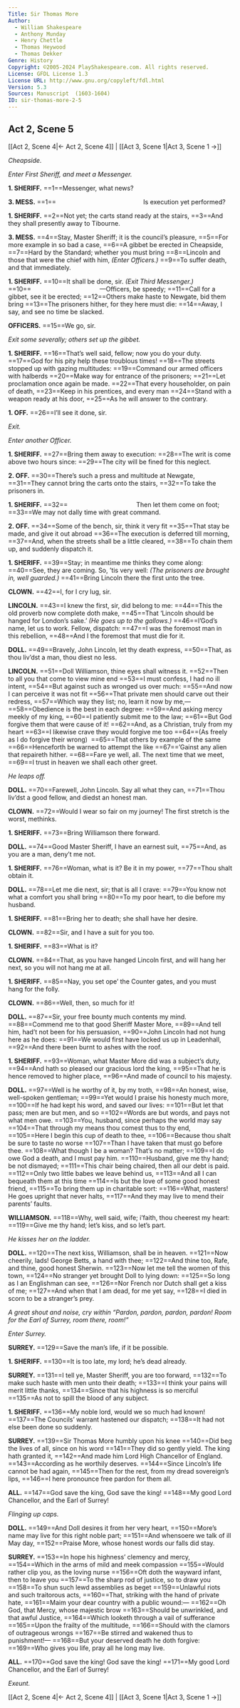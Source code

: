 ```yaml
---
Title: Sir Thomas More
Author: 
  - William Shakespeare
  - Anthony Munday
  - Henry Chettle
  - Thomas Heywood
  - Thomas Dekker
Genre: History
Copyright: ©2005-2024 PlayShakespeare.com. All rights reserved.
License: GFDL License 1.3
License URL: http://www.gnu.org/copyleft/fdl.html
Version: 5.3
Sources: Manuscript  (1603-1604)
ID: sir-thomas-more-2-5
---
```


## Act 2, Scene 5
[[Act 2, Scene 4|← Act 2, Scene 4]] | [[Act 3, Scene 1|Act 3, Scene 1 →]]

*Cheapside.*

*Enter First Sheriff, and meet a Messenger.*

**1. SHERIFF.**
==1==Messenger, what news?

**3. MESS.**
==1==              Is execution yet performed?

**1. SHERIFF.**
==2==Not yet; the carts stand ready at the stairs,
==3==And they shall presently away to Tibourne.

**3. MESS.**
==4==Stay, Master Sheriff; it is the council’s pleasure,
==5==For more example in so bad a case,
==6==A gibbet be erected in Cheapside,
==7==Hard by the Standard; whether you must bring
==8==Lincoln and those that were the chief with him,
*(Enter Officers.)*
==9==To suffer death, and that immediately.

**1. SHERIFF.**
==10==It shall be done, sir.
*(Exit Third Messenger.)*
==10==           —Officers, be speedy;
==11==Call for a gibbet, see it be erected;
==12==Others make haste to Newgate, bid them bring
==13==The prisoners hither, for they here must die:
==14==Away, I say, and see no time be slacked.

**OFFICERS.**
==15==We go, sir.

*Exit some severally; others set up the gibbet.*

**1. SHERIFF.**
==16==That’s well said, fellow; now you do your duty.
==17==God for his pity help these troublous times!
==18==The streets stopped up with gazing multitudes:
==19==Command our armed officers with halberds
==20==Make way for entrance of the prisoners;
==21==Let proclamation once again be made.
==22==That every householder, on pain of death,
==23==Keep in his prentices, and every man
==24==Stand with a weapon ready at his door,
==25==As he will answer to the contrary.

**1. OFF.**
==26==I’ll see it done, sir.

*Exit.*

*Enter another Officer.*

**1. SHERIFF.**
==27==Bring them away to execution:
==28==The writ is come above two hours since:
==29==The city will be fined for this neglect.

**2. OFF.**
==30==There’s such a press and multitude at Newgate,
==31==They cannot bring the carts onto the stairs,
==32==To take the prisoners in.

**1. SHERIFF.**
==32==           Then let them come on foot;
==33==We may not dally time with great command.

**2. OFF.**
==34==Some of the bench, sir, think it very fit
==35==That stay be made, and give it out abroad
==36==The execution is deferred till morning,
==37==And, when the streets shall be a little cleared,
==38==To chain them up, and suddenly dispatch it.

**1. SHERIFF.**
==39==Stay; in meantime me thinks they come along:
==40==See, they are coming. So, ’tis very well:
*(The prisoners are brought in, well guarded.)*
==41==Bring Lincoln there the first unto the tree.

**CLOWN.**
==42==I, for I cry lug, sir.

**LINCOLN.**
==43==I knew the first, sir, did belong to me:
==44==This the old proverb now complete doth make,
==45==That ‘Lincoln should be hanged for London’s sake.’
*(He goes up to the gallows.)*
==46==I’God’s name, let us to work. Fellow, dispatch:
==47==I was the foremost man in this rebellion,
==48==And I the foremost that must die for it.

**DOLL.**
==49==Bravely, John Lincoln, let thy death express,
==50==That, as thou liv’dst a man, thou diest no less.

**LINCOLN.**
==51==Doll Williamson, thine eyes shall witness it.
==52==Then to all you that come to view mine end
==53==I must confess, I had no ill intent,
==54==But against such as wronged us over much:
==55==And now I can perceive it was not fit
==56==That private men should carve out their redress,
==57==Which way they list; no, learn it now by me,⁠—
==58==Obedience is the best in each degree:
==59==And asking mercy meekly of my king,
==60==I patiently submit me to the law;
==61==But God forgive them that were cause of it!
==62==And, as a Christian, truly from my heart
==63==I likewise crave they would forgive me too
==64==(As freely as I do forgive their wrong) 
==65==That others by example of the same
==66==Henceforth be warned to attempt the like
==67==’Gainst any alien that repaireth hither.
==68==Fare ye well, all. The next time that we meet,
==69==I trust in heaven we shall each other greet.

*He leaps off.*

**DOLL.**
==70==Farewell, John Lincoln. Say all what they can,
==71==Thou liv’dst a good fellow, and diedst an honest man.

**CLOWN.**
==72==Would I wear so fair on my journey! The first stretch is the worst, methinks.

**1. SHERIFF.**
==73==Bring Williamson there forward.

**DOLL.**
==74==Good Master Sheriff, I have an earnest suit,
==75==And, as you are a man, deny’t me not.

**1. SHERIFF.**
==76==Woman, what is it? Be it in my power,
==77==Thou shalt obtain it.

**DOLL.**
==78==Let me die next, sir; that is all I crave:
==79==You know not what a comfort you shall bring
==80==To my poor heart, to die before my husband.

**1. SHERIFF.**
==81==Bring her to death; she shall have her desire.

**CLOWN.**
==82==Sir, and I have a suit for you too.

**1. SHERIFF.**
==83==What is it?

**CLOWN.**
==84==That, as you have hanged Lincoln first, and will hang her next, so you will not hang me at all.

**1. SHERIFF.**
==85==Nay, you set ope’ the Counter gates, and you must hang for the folly.

**CLOWN.**
==86==Well, then, so much for it!

**DOLL.**
==87==Sir, your free bounty much contents my mind.
==88==Commend me to that good Sheriff Master More,
==89==And tell him, had’t not been for his persuasion,
==90==John Lincoln had not hung here as he does:
==91==We would first have locked us up in Leadenhall,
==92==And there been burnt to ashes with the roof.

**1. SHERIFF.**
==93==Woman, what Master More did was a subject’s duty,
==94==And hath so pleased our gracious lord the king,
==95==That he is hence removed to higher place,
==96==And made of council to his majesty.

**DOLL.**
==97==Well is he worthy of it, by my troth,
==98==An honest, wise, well-spoken gentleman;
==99==Yet would I praise his honesty much more,
==100==If he had kept his word, and saved our lives:
==101==But let that pass; men are but men, and so
==102==Words are but words, and pays not what men owe.
==103==You, husband, since perhaps the world may say
==104==That through my means thou comest thus to thy end,
==105==Here I begin this cup of death to thee,
==106==Because thou shalt be sure to taste no worse
==107==Than I have taken that must go before thee.
==108==What though I be a woman? That’s no matter;
==109==I do owe God a death, and I must pay him.
==110==Husband, give me thy hand; be not dismayed;
==111==This chair being chaired, then all our debt is paid.
==112==Only two little babes we leave behind us,
==113==And all I can bequeath them at this time
==114==Is but the love of some good honest friend,
==115==To bring them up in charitable sort:
==116==What, masters! He goes upright that never halts,
==117==And they may live to mend their parents’ faults.

**WILLIAMSON.**
==118==Why, well said, wife; i’faith, thou cheerest my heart:
==119==Give me thy hand; let’s kiss, and so let’s part.

*He kisses her on the ladder.*

**DOLL.**
==120==The next kiss, Williamson, shall be in heaven.
==121==Now cheerily, lads! George Betts, a hand with thee;
==122==And thine too, Rafe, and thine, good honest Sherwin.
==123==Now let me tell the women of this town,
==124==No stranger yet brought Doll to lying down:
==125==So long as I an Englishman can see,
==126==Nor French nor Dutch shall get a kiss of me;
==127==And when that I am dead, for me yet say,
==128==I died in scorn to be a stranger’s prey.

*A great shout and noise, cry within “Pardon, pardon, pardon, pardon! Room for the Earl of Surrey, room there, room!”*

*Enter Surrey.*

**SURREY.**
==129==Save the man’s life, if it be possible.

**1. SHERIFF.**
==130==It is too late, my lord; he’s dead already.

**SURREY.**
==131==I tell ye, Master Sheriff, you are too forward,
==132==To make such haste with men unto their death;
==133==I think your pains will merit little thanks,
==134==Since that his highness is so merciful
==135==As not to spill the blood of any subject.

**1. SHERIFF.**
==136==My noble lord, would we so much had known!
==137==The Councils’ warrant hastened our dispatch;
==138==It had not else been done so suddenly.

**SURREY.**
==139==Sir Thomas More humbly upon his knee
==140==Did beg the lives of all, since on his word
==141==They did so gently yield. The king hath granted it,
==142==And made him Lord High Chancellor of England.
==143==According as he worthily deserves.
==144==Since Lincoln’s life cannot be had again,
==145==Then for the rest, from my dread sovereign’s lips,
==146==I here pronounce free pardon for them all.

**ALL.**
==147==God save the king, God save the king!
==148==My good Lord Chancellor, and the Earl of Surrey!

*Flinging up caps.*

**DOLL.**
==149==And Doll desires it from her very heart,
==150==More’s name may live for this right noble part;
==151==And whensoere we talk of ill May day,
==152==Praise More, whose honest words our falls did stay.

**SURREY.**
==153==In hope his highness’ clemency and mercy,
==154==Which in the arms of mild and meek compassion
==155==Would rather clip you, as the loving nurse
==156==Oft doth the wayward infant, then to leave you
==157==To the sharp rod of justice, so to draw you
==158==To shun such lewd assemblies as beget
==159==Unlawful riots and such traitorous acts,
==160==That, striking with the hand of private hate,
==161==Maim your dear country with a public wound:⁠—
==162==Oh God, that Mercy, whose majestic brow
==163==Should be unwrinkled, and that awful Justice,
==164==Which looketh through a vail of sufferance
==165==Upon the frailty of the multitude,
==166==Should with the clamors of outrageous wrongs
==167==Be stirred and wakened thus to punishment!⁠—
==168==But your deserved death he doth forgive:
==169==Who gives you life, pray all he long may live.

**ALL.**
==170==God save the king! God save the king!
==171==My good Lord Chancellor, and the Earl of Surrey!

*Exeunt.*

[[Act 2, Scene 4|← Act 2, Scene 4]] | [[Act 3, Scene 1|Act 3, Scene 1 →]]